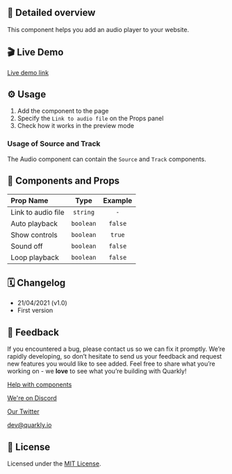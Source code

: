 ## 📖 Detailed overview

This component helps you add an audio player to your website.

## 🎬 Live Demo

[Live demo link](https://quarkly-catalog.netlify.app/audio/)

## ⚙️ Usage

1.  Add the component to the page
2.  Specify the `Link to audio file` on the Props panel
3.  Check how it works in the preview mode

### Usage of Source and Track

The Audio component can contain the `Source` and `Track` components.

## 🧩 Components and Props

| Prop Name          |   Type    | Example |
| :----------------- | :-------: | :-----: |
| Link to audio file | `string`  |   `-`   |
| Auto playback      | `boolean` | `false` |
| Show controls      | `boolean` | `true`  |
| Sound off          | `boolean` | `false` |
| Loop playback      | `boolean` | `false` |

## 🗓 Changelog

-   21/04/2021 (v1.0)
-   First version

## 📮 Feedback

If you encountered a bug, please contact us so we can fix it promptly. We’re rapidly developing, so don’t hesitate to send us your feedback and request new features you would like to see added. Feel free to share what you’re working on - we **love** to see what you’re building with Quarkly!

[Help with components](https://community.quarkly.io/c/requests/11)

[We're on Discord](https://discord.gg/f9KhSMGX)

[Our Twitter](https://twitter.com/quarklyapp)

[dev@quarkly.io](mailto:dev@quarkly.io)

## 📝 License

Licensed under the [MIT License](./LICENSE).
